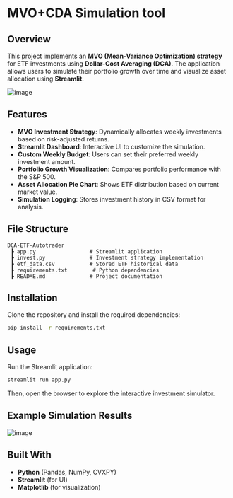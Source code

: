 # MVO+CDA Simulation tool

## Overview
This project implements an **MVO (Mean-Variance Optimization) strategy** for ETF investments using **Dollar-Cost Averaging (DCA)**. The application allows users to simulate their portfolio growth over time and visualize asset allocation using **Streamlit**.

![image](https://github.com/user-attachments/assets/32bb6ed1-a0aa-4ac7-98a6-71a1037bbbc4)

## Features
- **MVO Investment Strategy**: Dynamically allocates weekly investments based on risk-adjusted returns.
- **Streamlit Dashboard**: Interactive UI to customize the simulation.
- **Custom Weekly Budget**: Users can set their preferred weekly investment amount.
- **Portfolio Growth Visualization**: Compares portfolio performance with the S&P 500.
- **Asset Allocation Pie Chart**: Shows ETF distribution based on current market value.
- **Simulation Logging**: Stores investment history in CSV format for analysis.

## File Structure
```
DCA-ETF-Autotrader
 ┣ app.py                 # Streamlit application
 ┣ invest.py              # Investment strategy implementation
 ┣ etf_data.csv           # Stored ETF historical data
 ┣ requirements.txt        # Python dependencies
 ┣ README.md              # Project documentation
```

## Installation
Clone the repository and install the required dependencies:
```sh
pip install -r requirements.txt
```

## Usage
Run the Streamlit application:
```sh
streamlit run app.py
```
Then, open the browser to explore the interactive investment simulator.

## Example Simulation Results

![image](https://github.com/user-attachments/assets/1090cb05-b5ee-49eb-a87c-7c6df870020d)

## Built With
- **Python** (Pandas, NumPy, CVXPY)
- **Streamlit** (for UI)
- **Matplotlib** (for visualization)
